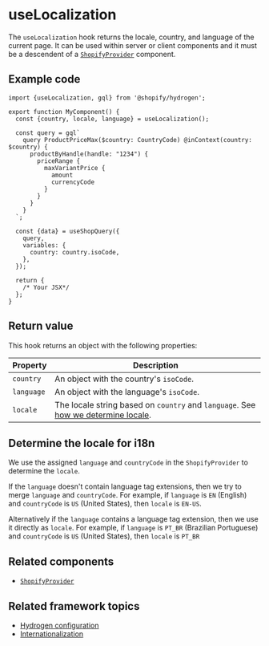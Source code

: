 # useLocalization


The `useLocalization` hook returns the locale, country, and language of the current page. It can be used within server or client components and it must be a descendent of a [`ShopifyProvider`](/docs/components/global/shopifyprovider.md) component.

## Example code

```tsx
import {useLocalization, gql} from '@shopify/hydrogen';

export function MyComponent() {
  const {country, locale, language} = useLocalization();

  const query = gql`
    query ProductPriceMax($country: CountryCode) @inContext(country: $country) {
      productByHandle(handle: "1234") {
        priceRange {
          maxVariantPrice {
            amount
            currencyCode
          }
        }
      }
    }
  `;

  const {data} = useShopQuery({
    query,
    variables: {
      country: country.isoCode,
    },
  });

  return {
    /* Your JSX*/
  };
}
```

## Return value

This hook returns an object with the following properties:

| Property   | Description                                                                              |
| ---------- | ---------------------------------------------------------------------------------------- |
| `country`  | An object with the country's `isoCode`.                                       |
| `language` | An object with the language's `isoCode`.                                                 |
| `locale`   | The locale string based on `country` and `language`. See [how we determine locale](#determine-the-locale-for-i18n).  |

## Determine the locale for i18n

We use the assigned `language` and `countryCode` in the `ShopifyProvider` to determine the `locale`.

If the `language` doesn't contain language tag extensions, then we try to merge `language` and `countryCode`. For example, if `language` is `EN` (English) and `countryCode` is `US` (United States), then `locale` is `EN-US`.

Alternatively if the `language` contains a language tag extension, then we use it directly as `locale`. For example, if
`language` is `PT_BR` (Brazilian Portuguese) and `countryCode` is `US` (United States), then `locale` is `PT_BR`
## Related components

- [`ShopifyProvider`](/docs/components/global/shopifyprovider.md)

## Related framework topics

- [Hydrogen configuration](https://shopify.dev/custom-storefronts/hydrogen/)
- [Internationalization](https://shopify.dev/custom-storefronts/hydrogen/internationalization)
